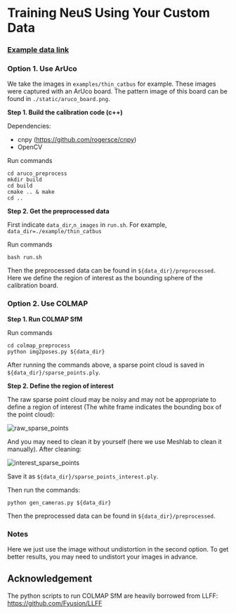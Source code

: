  

# Training NeuS Using Your Custom Data



### [Example data link](https://drive.google.com/file/d/1nZBY--rvi3dUKGVz-d1jCpppkeD_tBiB/view?usp=sharing)



### Option 1. Use ArUco 

We take the images in `examples/thin_catbus` for example. These images were captured with an ArUco board. The pattern image of this board can be found in `./static/aruco_board.png`.

**Step 1. Build the calibration code (c++)**  

Dependencies: 

- cnpy (https://github.com/rogersce/cnpy)
- OpenCV

Run commands

```
cd aruco_preprocess
mkdir build
cd build
cmake .. & make
cd ..
```

**Step 2. Get the preprocessed data**

First indicate `data_dir`,`n_images` in `run.sh`. For example, `data_dir=./example/thin_catbus`

Run commands

```
bash run.sh
```

Then the preprocessed data can be found in `${data_dir}/preprocessed`. Here we define the region of interest as the bounding sphere of the calibration board.



### Option 2. Use COLMAP

**Step 1. Run COLMAP SfM**

Run  commands

```
cd colmap_preprocess
python img2poses.py ${data_dir}
```

After running the commands above, a sparse point cloud is saved in `${data_dir}/sparse_points.ply`.

**Step 2. Define the region of interest**

The raw sparse point cloud may be noisy and may not be appropriate to define a region of interest (The white frame indicates the bounding box of the point cloud):

![raw_sparse_points](./static/raw_sparse_points.png)

And you may need to clean it by yourself (here we use Meshlab to clean it manually). After cleaning:

![interest_sparse_points](./static/interest_sparse_points.png)

Save it as `${data_dir}/sparse_points_interest.ply`.

Then run the commands:

```
python gen_cameras.py ${data_dir}
```

Then the preprocessed data can be found in `${data_dir}/preprocessed`.

### Notes

Here we just use the image without undistortion in the second option. To get better results, you may need to undistort your images in advance.



## Acknowledgement

The python scripts to run COLMAP SfM are heavily borrowed from LLFF: https://github.com/Fyusion/LLFF

